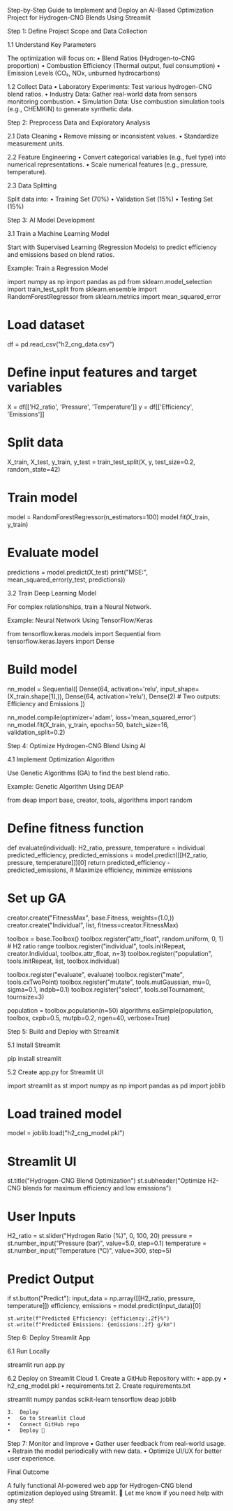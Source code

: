 Step-by-Step Guide to Implement and Deploy an AI-Based Optimization Project for Hydrogen-CNG Blends Using Streamlit

Step 1: Define Project Scope and Data Collection

1.1 Understand Key Parameters

The optimization will focus on:
	•	Blend Ratios (Hydrogen-to-CNG proportion)
	•	Combustion Efficiency (Thermal output, fuel consumption)
	•	Emission Levels (CO₂, NOx, unburned hydrocarbons)

1.2 Collect Data
	•	Laboratory Experiments: Test various hydrogen-CNG blend ratios.
	•	Industry Data: Gather real-world data from sensors monitoring combustion.
	•	Simulation Data: Use combustion simulation tools (e.g., CHEMKIN) to generate synthetic data.

Step 2: Preprocess Data and Exploratory Analysis

2.1 Data Cleaning
	•	Remove missing or inconsistent values.
	•	Standardize measurement units.

2.2 Feature Engineering
	•	Convert categorical variables (e.g., fuel type) into numerical representations.
	•	Scale numerical features (e.g., pressure, temperature).

2.3 Data Splitting

Split data into:
	•	Training Set (70%)
	•	Validation Set (15%)
	•	Testing Set (15%)

Step 3: AI Model Development

3.1 Train a Machine Learning Model

Start with Supervised Learning (Regression Models) to predict efficiency and emissions based on blend ratios.

Example: Train a Regression Model

import numpy as np
import pandas as pd
from sklearn.model_selection import train_test_split
from sklearn.ensemble import RandomForestRegressor
from sklearn.metrics import mean_squared_error

# Load dataset
df = pd.read_csv("h2_cng_data.csv")

# Define input features and target variables
X = df[['H2_ratio', 'Pressure', 'Temperature']]
y = df[['Efficiency', 'Emissions']]

# Split data
X_train, X_test, y_train, y_test = train_test_split(X, y, test_size=0.2, random_state=42)

# Train model
model = RandomForestRegressor(n_estimators=100)
model.fit(X_train, y_train)

# Evaluate model
predictions = model.predict(X_test)
print("MSE:", mean_squared_error(y_test, predictions))

3.2 Train Deep Learning Model

For complex relationships, train a Neural Network.

Example: Neural Network Using TensorFlow/Keras

from tensorflow.keras.models import Sequential
from tensorflow.keras.layers import Dense

# Build model
nn_model = Sequential([
    Dense(64, activation='relu', input_shape=(X_train.shape[1],)),
    Dense(64, activation='relu'),
    Dense(2)  # Two outputs: Efficiency and Emissions
])

nn_model.compile(optimizer='adam', loss='mean_squared_error')
nn_model.fit(X_train, y_train, epochs=50, batch_size=16, validation_split=0.2)

Step 4: Optimize Hydrogen-CNG Blend Using AI

4.1 Implement Optimization Algorithm

Use Genetic Algorithms (GA) to find the best blend ratio.

Example: Genetic Algorithm Using DEAP

from deap import base, creator, tools, algorithms
import random

# Define fitness function
def evaluate(individual):
    H2_ratio, pressure, temperature = individual
    predicted_efficiency, predicted_emissions = model.predict([[H2_ratio, pressure, temperature]])[0]
    return predicted_efficiency - predicted_emissions,  # Maximize efficiency, minimize emissions

# Set up GA
creator.create("FitnessMax", base.Fitness, weights=(1.0,))
creator.create("Individual", list, fitness=creator.FitnessMax)

toolbox = base.Toolbox()
toolbox.register("attr_float", random.uniform, 0, 1)  # H2 ratio range
toolbox.register("individual", tools.initRepeat, creator.Individual, toolbox.attr_float, n=3)
toolbox.register("population", tools.initRepeat, list, toolbox.individual)

toolbox.register("evaluate", evaluate)
toolbox.register("mate", tools.cxTwoPoint)
toolbox.register("mutate", tools.mutGaussian, mu=0, sigma=0.1, indpb=0.1)
toolbox.register("select", tools.selTournament, tournsize=3)

population = toolbox.population(n=50)
algorithms.eaSimple(population, toolbox, cxpb=0.5, mutpb=0.2, ngen=40, verbose=True)

Step 5: Build and Deploy with Streamlit

5.1 Install Streamlit

pip install streamlit

5.2 Create app.py for Streamlit UI

import streamlit as st
import numpy as np
import pandas as pd
import joblib

# Load trained model
model = joblib.load("h2_cng_model.pkl")

# Streamlit UI
st.title("Hydrogen-CNG Blend Optimization")
st.subheader("Optimize H2-CNG blends for maximum efficiency and low emissions")

# User Inputs
H2_ratio = st.slider("Hydrogen Ratio (%)", 0, 100, 20)
pressure = st.number_input("Pressure (bar)", value=5.0, step=0.1)
temperature = st.number_input("Temperature (°C)", value=300, step=5)

# Predict Output
if st.button("Predict"):
    input_data = np.array([[H2_ratio, pressure, temperature]])
    efficiency, emissions = model.predict(input_data)[0]

    st.write(f"Predicted Efficiency: {efficiency:.2f}%")
    st.write(f"Predicted Emissions: {emissions:.2f} g/km")

Step 6: Deploy Streamlit App

6.1 Run Locally

streamlit run app.py

6.2 Deploy on Streamlit Cloud
	1.	Create a GitHub Repository with:
	•	app.py
	•	h2_cng_model.pkl
	•	requirements.txt
	2.	Create requirements.txt

streamlit
numpy
pandas
scikit-learn
tensorflow
deap
joblib

	3.	Deploy
	•	Go to Streamlit Cloud
	•	Connect GitHub repo
	•	Deploy 🚀

Step 7: Monitor and Improve
	•	Gather user feedback from real-world usage.
	•	Retrain the model periodically with new data.
	•	Optimize UI/UX for better user experience.

Final Outcome

A fully functional AI-powered web app for Hydrogen-CNG blend optimization deployed using Streamlit. 🚀 Let me know if you need help with any step!
